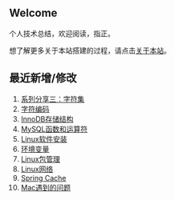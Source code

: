 ## Welcome

个人技术总结，欢迎阅读，指正。

想了解更多关于本站搭建的过程，请点击[关于本站](_docs/AboutMe.md)。

## 最近新增/修改
1. [系列分享三：字符集](Share/character_set.md)
2. [字符编码](ComputerBasic/character_set.md)
3. [InnoDB存储结构](Database/Mysql/innodb_storage_structure.md)
4. [MySQL函数和运算符](Database/Mysql/mysql_function_operator.md)
5. [Linux软件安装](Ops/Linux/linux_software.md)
6. [环境变量](Ops/Linux/linux_env_variable.md)
7. [Linux包管理](Ops/Linux/linux_package_manage.md)
8. [Linux网络](Ops/Linux/linux_network.md)
9. [Spring Cache](Framework/Spring/SpringFramework/spring_cache.md)
10. [Mac遇到的问题](Tool/Mac/mac_problems.md)

